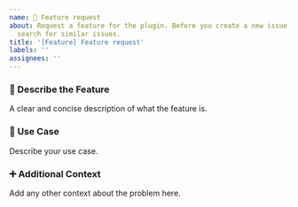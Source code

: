 ```yaml
---
name: 🚀 Feature request
about: Request a feature for the plugin. Before you create a new issue, please
  search for similar issues.
title: '[Feature] Feature request'
labels: ''
assignees: ''
---
```


### 💬 Describe the Feature

A clear and concise description of what the feature is.

### 🔬 Use Case

Describe your use case.

### ➕ Additional Context

Add any other context about the problem here.
